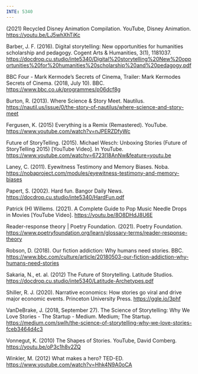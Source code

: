 ```yaml
---
INTE: 5340
---
```

(2021) Recycled Disney Animation Compilation. YouTube, Disney Animation. <https://youtu.be/LJ5whXhTiKc﻿>

Barber, J. F. (2016). Digital storytelling: New opportunities for humanities scholarship and pedagogy. Cogent Arts & Humanities, 3(1), 1181037. <https://docdrop.cu.studio/inte5340/Digital%20storytelling%20New%20opportunities%20for%20humanities%20scholarship%20and%20pedagogy.pdf>

BBC Four - Mark Kermode’s Secrets of Cinema, Trailer: Mark Kermodes Secrets of Cinema. (2018, July 10). BBC. <https://www.bbc.co.uk/programmes/p06dcf8g>

Burton, R. (2013). Where Science & Story Meet. Nautilus. <https://nautil.us/issue/0/the-story-of-nautilus/where-science-and-story-meet>

Fergusen, K. (2015) Everything is a Remix (Remastered). YouTube. <https://www.youtube.com/watch?v=nJPERZDfyWc>

Future of StoryTelling. (2015). Michael Wesch: Unboxing Stories (Future of StoryTelling 2015) [YouTube Video]. In YouTube. <https://www.youtube.com/watchv=6723l18AnNw&feature=youtu.be>

Laney, C. (2011). Eyewitness Testimony and Memory Biases. Noba. ‌<https://nobaproject.com/modules/eyewitness-testimony-and-memory-biases>

Papert, S. (2002). Hard fun. Bangor Daily News. <https://docdrop.cu.studio/inte5340/HardFun.pdf>

Patrick (H) Willems. (2021). A Complete Guide to Pop Music Needle Drops in Movies [YouTube Video]. <https://youtu.be/8O8DHdJ8U6E>

Reader-response theory | Poetry Foundation. (2021). Poetry Foundation. <https://www.poetryfoundation.org/learn/glossary-terms/reader-response-theory>

Robson, D. (2018). Our fiction addiction: Why humans need stories. BBC. <https://www.bbc.com/culture/article/20180503-our-fiction-addiction-why-humans-need-stories>

Sakaria, N., et. al. (2012) The Future of Storytelling. Latitude Studios. <https://docdrop.cu.studio/inte5340/Latitude-Archetypes.pdf>

Shiller, R. J. (2020). Narrative economics: How stories go viral and drive major economic events. Princeton University Press. <https://ggle.io/3phf>

VanDeBrake, J. (2018, September 27). The Science of Storytelling: Why We Love Stories - The Startup - Medium. Medium; The Startup. ‌<https://medium.com/swlh/the-science-of-storytelling-why-we-love-stories-fceb3464d4c3>

Vonnegut, K. (2010) The Shapes of Stories. YouTube, David Comberg. <https://youtu.be/oP3c1h8v2ZQ>

Winkler, M. (2012) What makes a hero? TED-ED. <https://www.youtube.com/watch?v=Hhk4N9A0oCA﻿>
